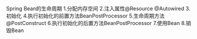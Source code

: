 Spring Bean的生命周期
1.分配内存空间
2.注入属性@Resource @Autowired
3.初始化
4.执行初始化的前置方法BeanPostProcessor
5.生命周期方法@PostConstruct
6.执行初始化的后置方法BeanPostProcessor
7.使用Bean
8.销毁Bean